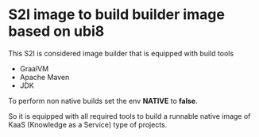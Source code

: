 # S2I image to build builder image based on ubi8

This S2I is considered image builder that is equipped with build tools

- GraalVM
- Apache Maven
- JDK

To perform non native builds set the env **NATIVE** to **false**.

So it is equipped with all required tools to build a runnable native image of
KaaS (Knowledge as a Service) type of projects.
